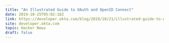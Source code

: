 ```yaml
---
title: "An Illustrated Guide to OAuth and OpenID Connect"
date: 2019-10-25T05:02:18Z
link: https://developer.okta.com/blog/2019/10/21/illustrated-guide-to-oauth-and-oidc?utm_medium=RSS&utm_source=hune
site: developer.okta.com
topic: Hacker News
draft: false
---
```

